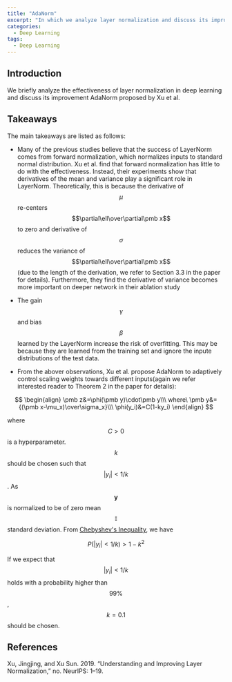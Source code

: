 ```yaml
---
title: "AdaNorm"
excerpt: "In which we analyze layer normalization and discuss its improvement AdaNorm."
categories:
  - Deep Learning
tags:
  - Deep Learning
---
```


## Introduction

We briefly analyze the effectiveness of layer normalization in deep learning and discuss its improvement AdaNorm proposed by Xu et al.

## Takeaways

The main takeaways are listed as follows:

- Many of the previous studies believe that the success of LayerNorm comes from forward normalization, which normalizes inputs to standard normal distribution. Xu et al. find that forward normalization has little to do with the effectiveness. Instead, their experiments show that derivatives of the mean and variance play a significant role in LayerNorm. Theoretically, this is because the derivative of $$\mu$$ re-centers $$\partial\ell\over\partial\pmb x$$ to zero and derivative of $$\sigma$$ reduces the variance of $$\partial\ell\over\partial\pmb x$$(due to the length of the derivation, we refer to Section 3.3 in the paper for details). Furthermore, they find the derivative of variance becomes more important on deeper network in their ablation study

- The gain $$\gamma$$ and bias $$\beta$$ learned by the LayerNorm increase the risk of overfitting. This may be because they are learned from the training set and ignore the inpute distributions of the test data.

- From the abover observations, Xu et al. propose AdaNorm to adaptively control scaling weights towards different inputs(again we refer interested reader to Theorem 2 in the paper for details):
  
$$
  \begin{align}
  \pmb z&=\phi(\pmb y)\cdot\pmb y\\\
  where\ \pmb y&={(\pmb x-\mu_x)\over\sigma_x}\\\
  \phi(y_i)&=C(1-ky_i)
  \end{align}
  $$

  where $$C>0$$ is a hyperparameter. $$k$$ should be chosen such that $$\vert y_i\vert <{1/k}$$. As $$\pmb y$$ is normalized to be of zero mean $$\mathbb I$$ standard deviation. From [Chebyshev's Inequality](https://en.wikipedia.org/wiki/Chebyshev's_inequality), we have
  
$$
  P(|y_i|<1/k)>1-k^2
  $$

  If we expect that $$\vert y_i\vert <{1/k}$$ holds with a probability higher than $$99\%$$, $$k=0.1$$ should be chosen.

## References

Xu, Jingjing, and Xu Sun. 2019. “Understanding and Improving Layer Normalization,” no. NeurIPS: 1–19.